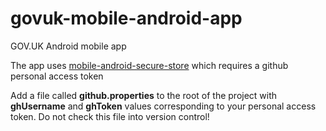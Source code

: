 # govuk-mobile-android-app
GOV.UK Android mobile app

The app uses [mobile-android-secure-store](https://github.com/govuk-one-login/mobile-android-secure-store)
which requires a github personal access token

Add a file called **github.properties** to the root of the project with **ghUsername** and **ghToken** 
values corresponding to your personal access token. Do not check this file into version control!
